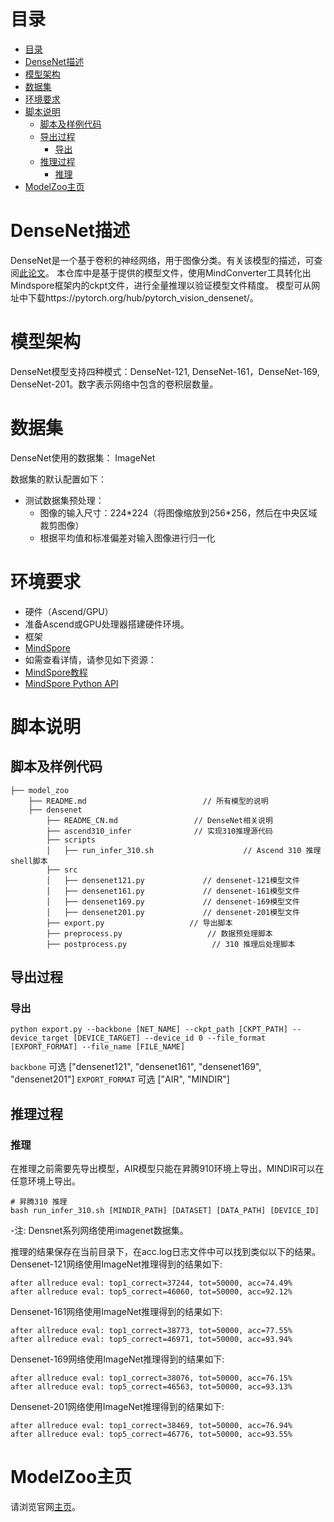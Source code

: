 # 目录

<!-- TOC -->

- [目录](#目录)
- [DenseNet描述](#densenet描述)
- [模型架构](#模型架构)
- [数据集](#数据集)
- [环境要求](#环境要求)
- [脚本说明](#脚本说明)
    - [脚本及样例代码](#脚本及样例代码)
    - [导出过程](#导出过程)
        - [导出](#导出)
    - [推理过程](#推理过程)
        - [推理](#推理)
- [ModelZoo主页](#modelzoo主页)

<!-- /TOC -->

# DenseNet描述

DenseNet是一个基于卷积的神经网络，用于图像分类。有关该模型的描述，可查阅[此论文](https://arxiv.org/abs/1608.06993)。
本仓库中是基于提供的模型文件，使用MindConverter工具转化出Mindspore框架内的ckpt文件，进行全量推理以验证模型文件精度。
模型可从网址中下载https://pytorch.org/hub/pytorch_vision_densenet/。

# 模型架构

DenseNet模型支持四种模式：DenseNet-121, DenseNet-161，DenseNet-169, DenseNet-201。数字表示网络中包含的卷积层数量。

# 数据集

DenseNet使用的数据集： ImageNet

数据集的默认配置如下：

- 测试数据集预处理：
    - 图像的输入尺寸：224\*224（将图像缩放到256\*256，然后在中央区域裁剪图像）
    - 根据平均值和标准偏差对输入图像进行归一化

# 环境要求

- 硬件（Ascend/GPU）
- 准备Ascend或GPU处理器搭建硬件环境。
- 框架
- [MindSpore](https://www.mindspore.cn/install)
- 如需查看详情，请参见如下资源：
- [MindSpore教程](https://www.mindspore.cn/tutorials/zh-CN/r1.8/index.html)
- [MindSpore Python API](https://www.mindspore.cn/docs/zh-CN/r1.8/index.html)

# 脚本说明

## 脚本及样例代码

```shell
├── model_zoo
    ├── README.md                          // 所有模型的说明
    ├── densenet
        ├── README_CN.md                 // DenseNet相关说明
        ├── ascend310_infer              // 实现310推理源代码
        ├── scripts
        │   ├── run_infer_310.sh                    // Ascend 310 推理shell脚本
        ├── src
        │   ├── densenet121.py             // densenet-121模型文件
        │   ├── densenet161.py             // densenet-161模型文件
        │   ├── densenet169.py             // densenet-169模型文件
        │   ├── densenet201.py             // densenet-201模型文件
        ├── export.py                   // 导出脚本
        ├── preprocess.py                   // 数据预处理脚本
        ├── postprocess.py                   // 310 推理后处理脚本
```

## 导出过程

### 导出

```shell
python export.py --backbone [NET_NAME] --ckpt_path [CKPT_PATH] --device_target [DEVICE_TARGET] --device_id 0 --file_format [EXPORT_FORMAT] --file_name [FILE_NAME]
```

`backbone` 可选 ["densenet121", "densenet161", "densenet169", "densenet201"]
`EXPORT_FORMAT` 可选 ["AIR", "MINDIR"]

## 推理过程

### 推理

在推理之前需要先导出模型，AIR模型只能在昇腾910环境上导出，MINDIR可以在任意环境上导出。

```shell
# 昇腾310 推理
bash run_infer_310.sh [MINDIR_PATH] [DATASET] [DATA_PATH] [DEVICE_ID]
```

-注: Densnet系列网络使用imagenet数据集。

推理的结果保存在当前目录下，在acc.log日志文件中可以找到类似以下的结果。
Densenet-121网络使用ImageNet推理得到的结果如下:

  ```log
  after allreduce eval: top1_correct=37244, tot=50000, acc=74.49%
  after allreduce eval: top5_correct=46060, tot=50000, acc=92.12%
  ```

Densenet-161网络使用ImageNet推理得到的结果如下:

  ```log
  after allreduce eval: top1_correct=38773, tot=50000, acc=77.55%
  after allreduce eval: top5_correct=46971, tot=50000, acc=93.94%
  ```

Densenet-169网络使用ImageNet推理得到的结果如下:

  ```log
  after allreduce eval: top1_correct=38076, tot=50000, acc=76.15%
  after allreduce eval: top5_correct=46563, tot=50000, acc=93.13%
  ```

Densenet-201网络使用ImageNet推理得到的结果如下:

  ```log
  after allreduce eval: top1_correct=38469, tot=50000, acc=76.94%
  after allreduce eval: top5_correct=46776, tot=50000, acc=93.55%
  ```

# ModelZoo主页

 请浏览官网[主页](https://gitee.com/mindspore/models)。  
